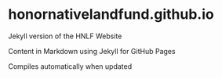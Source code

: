 # honornativelandfund.github.io
Jekyll version of the HNLF Website

Content in Markdown using Jekyll for GitHub Pages

Compiles automatically when updated
